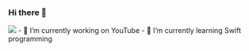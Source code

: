 ### Hi there 👋
<img src="https://github-readme-stats.vercel.app/api?username=basketbwall&&show_icons=true&title_color=ffffff&icon_color=bb2acf&text_color=daf7dc&bg_color=151515"/>
- 🔭 I’m currently working on YouTube
- 🌱 I’m currently learning Swift programming


